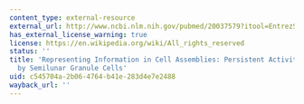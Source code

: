 ```yaml
---
content_type: external-resource
external_url: http://www.ncbi.nlm.nih.gov/pubmed/20037579?itool=EntrezSystem2.PEntrez.Pubmed.Pubmed_ResultsPanel.Pubmed_RVDocSum&ordinalpos=1
has_external_license_warning: true
license: https://en.wikipedia.org/wiki/All_rights_reserved
status: ''
title: 'Representing Information in Cell Assemblies: Persistent Activity Mediated
  by Semilunar Granule Cells'
uid: c545704a-2b06-4764-b41e-283d4e7e2488
wayback_url: ''
---
```

